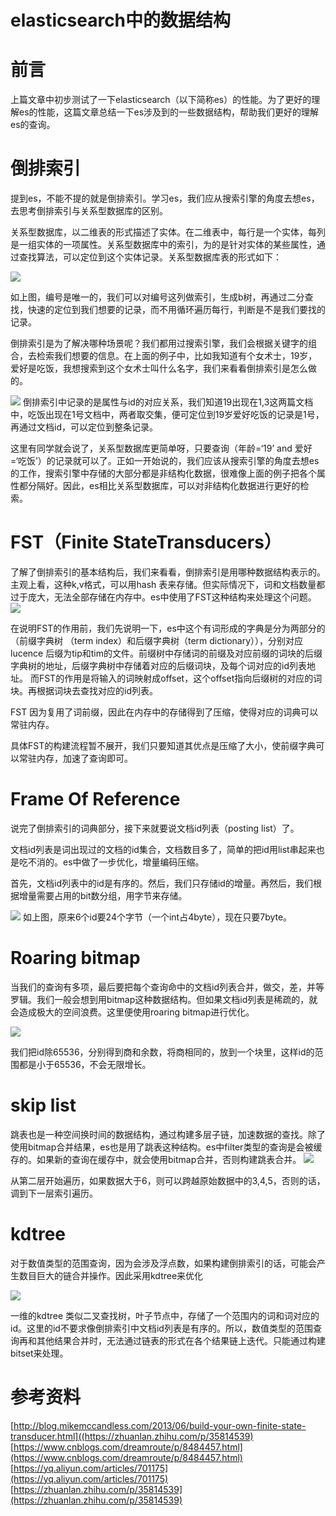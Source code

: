 # elasticsearch中的数据结构

# 前言
上篇文章中初步测试了一下elasticsearch（以下简称es）的性能。为了更好的理解es的性能，这篇文章总结一下es涉及到的一些数据结构，帮助我们更好的理解es的查询。

# 倒排索引
提到es，不能不提的就是倒排索引。学习es，我们应从搜索引擎的角度去想es，去思考倒排索引与关系型数据库的区别。

关系型数据库，以二维表的形式描述了实体。在二维表中，每行是一个实体，每列是一组实体的一项属性。关系型数据库中的索引，为的是针对实体的某些属性，通过查找算法，可以定位到这个实体记录。关系型数据库表的形式如下：

![](https://images.xiaozhuanlan.com/photo/2019/c035a8b980b92d4552f6edf56711a501.png)

如上图，编号是唯一的，我们可以对编号这列做索引，生成b树，再通过二分查找，快速的定位到我们想要的记录，而不用循环遍历每行，判断是不是我们要找的记录。

倒排索引是为了解决哪种场景呢？我们都用过搜索引擎，我们会根据关键字的组合，去检索我们想要的信息。在上面的例子中，比如我知道有个女术士，19岁，爱好是吃饭，我想搜索到这个女术士叫什么名字，我们来看看倒排索引是怎么做的。

![](https://images.xiaozhuanlan.com/photo/2019/2728b225d54bb02b84e9ae85db4d60ed.png)
倒排索引中记录的是属性与id的对应关系，我们知道19出现在1,3这两篇文档中，吃饭出现在1号文档中，两者取交集，便可定位到19岁爱好吃饭的记录是1号，再通过文档id，可以定位到整条记录。

这里有同学就会说了，关系型数据库更简单呀，只要查询（年龄=‘19’ and 爱好 =‘吃饭’）的记录就可以了。正如一开始说的，我们应该从搜索引擎的角度去想es的工作，搜索引擎中存储的大部分都是非结构化数据，很难像上面的例子把各个属性都分隔好。因此，es相比关系型数据库，可以对非结构化数据进行更好的检索。


# FST（Finite StateTransducers）
了解了倒排索引的基本结构后，我们来看看，倒排索引是用哪种数据结构表示的。主观上看，这种k,v格式，可以用hash 表来存储。但实际情况下，词和文档数量都过于庞大，无法全部存储在内存中。es中使用了FST这种结构来处理这个问题。
![](https://images.xiaozhuanlan.com/photo/2019/94ad5ef5ff32be8c65cbd01d55cd028c.png)

在说明FST的作用前，我们先说明一下，es中这个有词形成的字典是分为两部分的（前缀字典树 （term index）和后缀字典树（term dictionary）），分别对应lucence 后缀为tip和tim的文件。前缀树中存储词的前缀及对应前缀的词块的后缀字典树的地址，后缀字典树中存储着对应的后缀词块，及每个词对应的id列表地址。
而FST的作用是将输入的词映射成offset，这个offset指向后缀树的对应的词块。再根据词块去查找对应的id列表。

FST 因为复用了词前缀，因此在内存中的存储得到了压缩，使得对应的词典可以常驻内存。

具体FST的构建流程暂不展开，我们只要知道其优点是压缩了大小，使前缀字典可以常驻内存，加速了查询即可。

# Frame Of Reference
说完了倒排索引的词典部分，接下来就要说文档id列表（posting list）了。

文档id列表是词出现过的文档的id集合，文档数目多了，简单的把id用list串起来也是吃不消的。es中做了一步优化，增量编码压缩。

首先，文档id列表中的id是有序的。然后，我们只存储id的增量。再然后，我们根据增量需要占用的bit数分组，用字节来存储。

![](https://images.xiaozhuanlan.com/photo/2019/9ba9a431bcec50d0a16307e34e216626.png)
如上图，原来6个id要24个字节（一个int占4byte），现在只要7byte。


# Roaring bitmap

当我们的查询有多项，最后要把每个查询命中的文档id列表合并，做交，差，并等罗辑。我们一般会想到用bitmap这种数据结构。但如果文档id列表是稀疏的，就会造成极大的空间浪费。这里便使用roaring bitmap进行优化。

![](https://images.xiaozhuanlan.com/photo/2019/040ebb89133c0e368049e49545e6dc3e.png)

我们把id除65536，分别得到商和余数，将商相同的，放到一个块里，这样id的范围都是小于65536，不会无限增长。

# skip list

跳表也是一种空间换时间的数据结构，通过构建多层子链，加速数据的查找。除了使用bitmap合并结果，es也是用了跳表这种结构。es中filter类型的查询是会被缓存的。如果新的查询在缓存中，就会使用bitmap合并，否则构建跳表合并。
![](https://images.xiaozhuanlan.com/photo/2019/1afc147b1ccb0cb1eb2a32c12f7759eb.jpg)

从第二层开始遍历，如果数据大于6，则可以跨越原始数据中的3,4,5，否则的话，调到下一层索引遍历。

# kdtree
对于数值类型的范围查询，因为会涉及浮点数，如果构建倒排索引的话，可能会产生数目巨大的链合并操作。因此采用kdtree来优化

![](https://images.xiaozhuanlan.com/photo/2019/7a9f37c6a00561072619f2d2655ff19d.jpg)

一维的kdtree 类似二叉查找树，叶子节点中，存储了一个范围内的词和词对应的id。这里的id不要求像倒排索引中文档id列表是有序的。所以，数值类型的范围查询再和其他结果合并时，无法通过链表的形式在各个结果链上迭代。只能通过构建bitset来处理。


# 参考资料

[http://blog.mikemccandless.com/2013/06/build-your-own-finite-state-transducer.html]((https://zhuanlan.zhihu.com/p/35814539)
[https://www.cnblogs.com/dreamroute/p/8484457.html](https://www.cnblogs.com/dreamroute/p/8484457.html)
[https://yq.aliyun.com/articles/701175](https://yq.aliyun.com/articles/701175)
[https://zhuanlan.zhihu.com/p/35814539](https://zhuanlan.zhihu.com/p/35814539)


